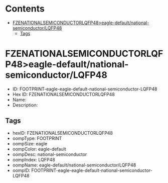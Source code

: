 



Contents
========

* [FZENATIONALSEMICONDUCTORLQFP48>eagle-default/national-semiconductor/LQFP48](#fzenationalsemiconductorlqfp48eagle-defaultnational-semiconductorlqfp48)
	* [Tags](#tags)

# FZENATIONALSEMICONDUCTORLQFP48>eagle-default/national-semiconductor/LQFP48

- ID: FOOTPRINT-eagle-eagle-default-national-semiconductor-LQFP48
- Hex ID: FZENATIONALSEMICONDUCTORLQFP48
- Name: 
- Description: 

## Tags

- hexID: FZENATIONALSEMICONDUCTORLQFP48
- oompType: FOOTPRINT
- oompSize: eagle
- oompColor: eagle-default
- oompDesc: national-semiconductor
- oompIndex: LQFP48
- oompName: eagle-default/national-semiconductor/LQFP48
- oompID: FOOTPRINT-eagle-eagle-default-national-semiconductor-LQFP48
